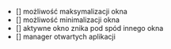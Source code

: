 - [] możliwość maksymalizacji okna
- [] możliwość minimalizacji okna
- [] aktywne okno znika pod spód innego okna
- [] manager otwartych aplikacji
